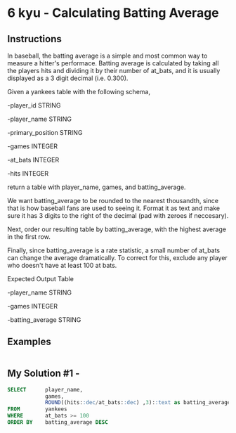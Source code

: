 # 6 kyu - Calculating Batting Average
## Instructions
In baseball, the batting average is a simple and most common way to measure a hitter's performace. Batting average is calculated by taking all the players hits and dividing it by their number of at_bats, and it is usually displayed as a 3 digit decimal (i.e. 0.300).

Given a yankees table with the following schema,

-player_id STRING

-player_name STRING

-primary_position STRING

-games INTEGER

-at_bats INTEGER

-hits INTEGER

return a table with player_name, games, and batting_average.

We want batting_average to be rounded to the nearest thousandth, since that is how baseball fans are used to seeing it. Format it as text and make sure it has 3 digits to the right of the decimal (pad with zeroes if neccesary).

Next, order our resulting table by batting_average, with the highest average in the first row.

Finally, since batting_average is a rate statistic, a small number of at_bats can change the average dramatically. To correct for this, exclude any player who doesn't have at least 100 at bats.

Expected Output Table

-player_name STRING

-games INTEGER

-batting_average STRING

## Examples
```

```

## My Solution #1 - 
```sql
SELECT      player_name,
            games,
            ROUND((hits::dec/at_bats::dec) ,3)::text as batting_average
FROM        yankees
WHERE       at_bats >= 100
ORDER BY    batting_average DESC
```
